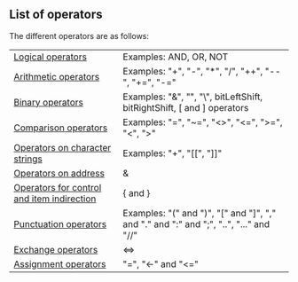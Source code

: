 
## List of operators
			



<a name="NOTE1"></a>
<a name="NOTE1_1"></a>
The different operators are as follows:




|   |   |
| --- | --- |
| [Logical operators](../Motscles/1512003.md) | Examples: AND, OR, NOT |
| [Arithmetic operators](../Motscles/1512008.md) | Examples: "+", "-", "\*", "/", "++", "--", "+=", "-=" |
| [Binary operators](../Motscles/1512009.md) | Examples: "&", "\", "\\", bitLeftShift, bitRightShift, [ and ] operators |
| [Comparison operators](../Motscles/1512006.md) | Examples: "=", "~=", "&lt;&gt;", "&lt;=", "&gt;=", "&lt;", "&gt;" |
| [Operators on character strings](../Motscles/1512001.md) | Examples: "+", "[[", "]]" |
| [Operators on address](../Motscles/1512002.md) | & |
| [Operators for control and item indirection](../Motscles/1512005.md) | { and } |
| [Punctuation operators](../Motscles/1512004.md) | Examples: "(" and ")", "[" and "]", "," and "." and ":" and ";", "..", "..." and "//" |
| [Exchange operators](../Motscles/1512007.md) | &lt;=&gt; |
| [Assignment operators](../Motscles/1515003.md) | "=", "<-" and "<=" |





